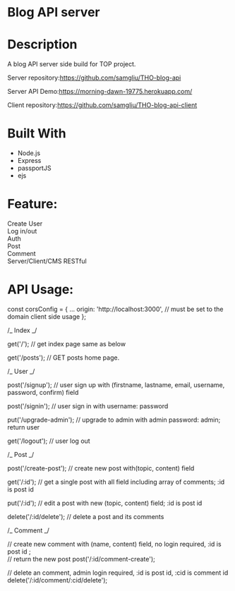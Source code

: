 # Blog API server

# Description

A blog API server side build for TOP project.

Server repository:https://github.com/samgliu/THO-blog-api

Server API Demo:https://morning-dawn-19775.herokuapp.com/

Client repository:https://github.com/samgliu/THO-blog-api-client

# Built With

-   Node.js
-   Express
-   passportJS
-   ejs

# Feature:

Create User  
Log in/out  
Auth  
Post  
Comment  
Server/Client/CMS
RESTful

# API Usage:

const corsConfig = {
...
origin: 'http://localhost:3000', // must be set to the domain client side usage
};

/_ Index _/

get('/'); // get index page same as below

get('/posts'); // GET posts home page.

/_ User _/

post('/signup'); // user sign up with (firstname, lastname, email, username, password, confirm) field

post('/signin'); // user sign in with username: password

put('/upgrade-admin'); // upgrade to admin with admin password: admin; return user

get('/logout'); // user log out

/_ Post _/

post('/create-post'); // create new post with(topic, content) field

get('/:id'); // get a single post with all field including array of comments; :id is post id

put('/:id'); // edit a post with new (topic, content) field; :id is post id

delete('/:id/delete'); // delete a post and its comments

/_ Comment _/

// create new comment with (name, content) field, no login required, :id is post id ;  
// return the new post
post('/:id/comment-create');

// delete an comment, admin login required, :id is post id, :cid is comment id
delete('/:id/comment/:cid/delete');
